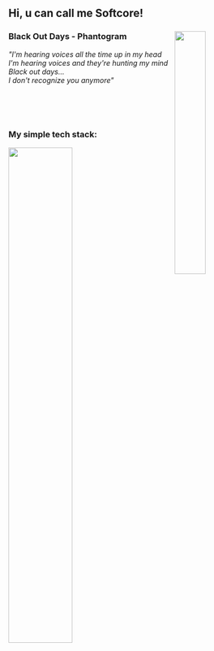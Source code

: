## Hi, u can call me Softcore!

<div>

<img src="https://github.com/user-attachments/assets/bf653f70-55de-4310-8a3d-2e29c5c6a65b" width="35%" align="right">
<h3>Black Out Days - Phantogram</h3>
<p><i>
"I'm hearing voices all the time up in my head<br>
I'm hearing voices and they're hunting my mind<br>
Black out days...<br>
I don't recognize you anymore"
</i></p>
<br>
<br>
<br>
<h3>My simple tech stack:</h3>
<img src="https://skillicons.dev/icons?i=python,java,c,sqlite,html,css,git,github" width="50%">

